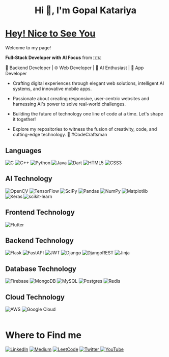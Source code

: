 <h1 align="center">Hi 👋, I'm Gopal Katariya</h1>

# [**Hey! Nice to See You**](https://github.com/gopalkatariya44)

Welcome to my page!

**Full-Stack Developer with AI Focus** from 🇮🇳

🔗 Backend Developer | 🌐 Web Developer | 🤖 AI Enthusiast | 📱 App Developer

- Crafting digital experiences through elegant web solutions, intelligent AI systems, and innovative mobile apps.

- Passionate about creating responsive, user-centric websites and harnessing AI's power to solve real-world challenges.

- Building the future of technology one line of code at a time. Let's shape it together!

- Explore my repositories to witness the fusion of creativity, code, and cutting-edge technology. 🚀 #CodeCraftsman

## **Languages**

<a>![C](https://img.shields.io/badge/c-%2300599C.svg?style=for-the-badge&logo=c&logoColor=white)</a>
<a>![C++](https://img.shields.io/badge/c++-%2300599C.svg?style=for-the-badge&logo=c%2B%2B&logoColor=white)</a>
<a>![Python](https://img.shields.io/badge/python-3670A0?style=for-the-badge&logo=python&logoColor=ffdd54)</a>
<a>![Java](https://img.shields.io/badge/java-%23ED8B00.svg?style=for-the-badge&logo=openjdk&logoColor=white)</a>
<a>![Dart](https://img.shields.io/badge/dart-%230175C2.svg?style=for-the-badge&logo=dart&logoColor=white)</a>
<a>![HTML5](https://img.shields.io/badge/html5-%23E34F26.svg?style=for-the-badge&logo=html5&logoColor=white)</a>
<a>![CSS3](https://img.shields.io/badge/css3-%231572B6.svg?style=for-the-badge&logo=css3&logoColor=white)</a>

## **AI Technology**

<a>![OpenCV](https://img.shields.io/badge/opencv-%23white.svg?style=for-the-badge&logo=opencv&logoColor=white)</a>
<a>![TensorFlow](https://img.shields.io/badge/TensorFlow-%23FF6F00.svg?style=for-the-badge&logo=TensorFlow&logoColor=white)</a>
<a>![SciPy](https://img.shields.io/badge/SciPy-%230C55A5.svg?style=for-the-badge&logo=scipy&logoColor=%white)</a>
<a>![Pandas](https://img.shields.io/badge/pandas-%23150458.svg?style=for-the-badge&logo=pandas&logoColor=white)</a>
<a>![NumPy](https://img.shields.io/badge/numpy-%23013243.svg?style=for-the-badge&logo=numpy&logoColor=white)</a>
<a>![Matplotlib](https://img.shields.io/badge/Matplotlib-%23ffffff.svg?style=for-the-badge&logo=Matplotlib&logoColor=black) </a>
<a>![Keras](https://img.shields.io/badge/Keras-%23D00000.svg?style=for-the-badge&logo=Keras&logoColor=white) </a>
<a>![scikit-learn](https://img.shields.io/badge/scikit--learn-%23F7931E.svg?style=for-the-badge&logo=scikit-learn&logoColor=white) </a>

## **Frontend Technology**

<a></a>
<a>![Flutter](https://img.shields.io/badge/Flutter-%2302569B.svg?style=for-the-badge&logo=Flutter&logoColor=white)</a>

## **Backend Technology**
<a>![Flask](https://img.shields.io/badge/flask-%23000.svg?style=for-the-badge&logo=flask&logoColor=white)</a>
<a>![FastAPI](https://img.shields.io/badge/FastAPI-005571?style=for-the-badge&logo=fastapi)</a>
<a>![JWT](https://img.shields.io/badge/JWT-black?style=for-the-badge&logo=JSON%20web%20tokens)</a>
<a>![Django](https://img.shields.io/badge/django-%23092E20.svg?style=for-the-badge&logo=django&logoColor=white)</a>
<a>![DjangoREST](https://img.shields.io/badge/DJANGO-REST-ff1709?style=for-the-badge&logo=django&logoColor=white&color=ff1709&labelColor=gray)</a>
<a>![Jinja](https://img.shields.io/badge/jinja-white.svg?style=for-the-badge&logo=jinja&logoColor=black)</a>

## **Database Technology**

<a>![Firebase](https://img.shields.io/badge/Firebase-039BE5?style=for-the-badge&logo=Firebase&logoColor=white)</a>
<a>![MongoDB](https://img.shields.io/badge/MongoDB-%234ea94b.svg?style=for-the-badge&logo=mongodb&logoColor=white)</a>
<a>![MySQL](https://img.shields.io/badge/mysql-%2300f.svg?style=for-the-badge&logo=mysql&logoColor=white)</a>
<a>![Postgres](https://img.shields.io/badge/postgres-%23316192.svg?style=for-the-badge&logo=postgresql&logoColor=white)</a>
<a>![Redis](https://img.shields.io/badge/redis-%23DD0031.svg?style=for-the-badge&logo=redis&logoColor=white)</a>

## **Cloud Technology**

<a>![AWS](https://img.shields.io/badge/AWS-%23FF9900.svg?style=for-the-badge&logo=amazon-aws&logoColor=white)</a>
<a>![Google Cloud](https://img.shields.io/badge/firebase-%23039BE5.svg?style=for-the-badge&logo=firebase)</a>
<br>
<br>

# **Where to Find me**

<a href="https://www.linkedin.com/in/gopalkatariya44">![LinkedIn](https://img.shields.io/badge/linkedin-%230077B5.svg?style=for-the-badge&logo=linkedin&logoColor=white)</a>
<a href="https://gopalkatariya.medium.com/">![Medium](https://img.shields.io/badge/Medium-12100E?style=for-the-badge&logo=medium&logoColor=white)</a>
<a href="https://leetcode.com/katariyagopal44/">![LeetCode](https://img.shields.io/badge/LeetCode-000000?style=for-the-badge&logo=LeetCode&logoColor=#d16c06)</a>
<a href="https://twitter.com/GopalKatariya44">![Twitter](https://img.shields.io/badge/Twitter-%231DA1F2.svg?style=for-the-badge&logo=Twitter&logoColor=white)
<a href="https://youtube.com/@gopalkatariya44?si=fUvhOh6_DPZYwyda">![YouTube](https://img.shields.io/badge/YouTube-%23FF0000.svg?style=for-the-badge&logo=YouTube&logoColor=white)
